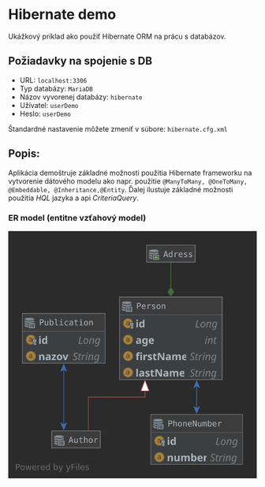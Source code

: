 # Hibernate demo

Ukážkový príklad ako použiť Hibernate ORM na prácu s databázov.

## Požiadavky na spojenie s DB
-  URL: `localhost:3306`
- Typ databázy: `MariaDB`
-  Názov vyvorenej databázy: `hibernate`
-  Užívatel: `userDemo`
-  Heslo: `userDemo`

Štandardné nastavenie môžete zmeniť v súbore: `hibernate.cfg.xml`

## Popis:

Aplikácia demoštruje základné možnosti použitia Hibernate frameworku na vytvorenie dátového modelu ako napr. použitie `@ManyToMany, @OneToMany, @Embeddable, @Inheritance,@Entity`. Ďalej ilustuje základné možnosti použitia *HQL* jazyka a api *CriteriaQuery*.

### ER model (entitne vzťahový model) 

![](er_diagram.svg)

 



 



